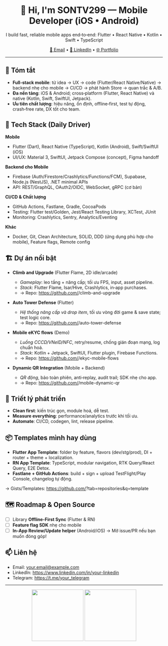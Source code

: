 <!-- Banner: bạn có thể thay ảnh cover của riêng bạn -->
<h1 align="center">👋 Hi, I'm SONTV299 — Mobile Developer (iOS • Android)</h1>
<p align="center">
  I build fast, reliable mobile apps end‑to‑end: Flutter • React Native • Kotlin • Swift • TypeScript
</p>

<p align="center">
  <!-- 👉 TODO: đổi link -->
  <a href="mailto:your.email@example.com">📧 Email</a> •
  <a href="https://www.linkedin.com/in/your-linkedin">🔗 LinkedIn</a> •
  <a href="https://your-portfolio.example.com">🌐 Portfolio</a>
</p>

---

## 🚀 Tóm tắt
- **Full‑stack mobile**: từ idea → UX → code (Flutter/React Native/Native) → backend nhẹ cho mobile → CI/CD → phát hành Store → quan trắc & A/B.
- **Đa nền tảng**: iOS & Android; cross‑platform (Flutter, React Native) và native (Kotlin, Swift, SwiftUI, Jetpack).
- **Ưu tiên chất lượng**: hiệu năng, ổn định, offline‑first, test tự động, crash‑free rate, DX tốt cho team.

## 🧰 Tech Stack (Daily Driver)
**Mobile**
- Flutter (Dart), React Native (TypeScript), Kotlin (Android), Swift/SwiftUI (iOS)
- UI/UX: Material 3, SwiftUI, Jetpack Compose (concept), Figma handoff

**Backend cho Mobile**
- Firebase (Auth/Firestore/Crashlytics/Functions/FCM), Supabase, Node.js (NestJS), .NET minimal APIs
- API: REST/GraphQL, OAuth2/OIDC, WebSocket, gRPC (cơ bản)

**CI/CD & Chất lượng**
- GitHub Actions, Fastlane, Gradle, CocoaPods
- Testing: Flutter test/Golden, Jest/React Testing Library, XCTest, JUnit
- Monitoring: Crashlytics, Sentry, Analytics/Eventing

**Khác**
- Docker, Git, Clean Architecture, SOLID, DDD (ứng dụng phù hợp cho mobile), Feature flags, Remote config

## 🏗️ Dự án nổi bật
<!-- 👉 TODO: thay link repo của bạn -->
- **Climb and Upgrade** (Flutter Flame, 2D idle/arcade)
  - *Gameplay*: leo tầng + nâng cấp; tối ưu FPS, input, asset pipeline.
  - *Stack*: Flutter Flame, Isar/Hive, Crashlytics, in‑app purchases.
  - → Repo: https://github.com/<username>/climb-and-upgrade

- **Auto Tower Defense** (Flutter)
  - *Hệ thống nâng cấp và drop item*, tối ưu vòng đời game & save state; test logic core.
  - → Repo: https://github.com/<username>/auto-tower-defense

- **Mobile eKYC flows** (Demo)
  - *Luồng CCCD/VNeID/NFC*, retry/resume, chống gián đoạn mạng, log chuẩn hoá.
  - *Stack*: Kotlin + Jetpack, SwiftUI, Flutter plugin, Firebase Functions.
  - → Repo: https://github.com/<username>/ekyc-mobile-flows

- **Dynamic QR Integration** (Mobile + Backend)
  - *QR động*, bảo toàn phiên, anti‑replay, audit trail; SDK nhẹ cho app.
  - → Repo: https://github.com/<username>/mobile-dynamic-qr

## 🧪 Triết lý phát triển
- **Clean first**: kiến trúc gọn, module hoá, dễ test.
- **Measure everything**: performance/analytics trước khi tối ưu.
- **Automate**: CI/CD, codegen, lint, release pipeline.

## 📦 Templates mình hay dùng
- **Flutter App Template**: folder by feature, flavors (dev/stg/prod), DI + router + theme + localization.
- **RN App Template**: TypeScript, modular navigation, RTK Query/React Query, E2E Detox.
- **Fastlane + GitHub Actions**: build + sign + upload TestFlight/Play Console, changelog tự động.

<!-- 👉 TODO: thay link gists/template -->
→ Gists/Templates: https://github.com/<username>?tab=repositories&q=template

## 🗺️ Roadmap & Open Source
- [ ] Library **Offline‑First Sync** (Flutter & RN)
- [ ] **Feature flag SDK** nhẹ cho mobile
- [ ] **In‑App Review/Update helper** (Android/iOS)
→ Mở issue/PR nếu bạn muốn đóng góp!

## 📫 Liên hệ
- Email: your.email@example.com
- LinkedIn: https://www.linkedin.com/in/your-linkedin
- Telegram: https://t.me/your_telegram

---

<!-- Các widget dưới đây là tuỳ chọn, bỏ nếu không thích -->
<p align="center">
  <!-- 👉 TODO: đổi <username> -->
  <img src="https://github-readme-stats.vercel.app/api?username=<username>&show_icons=true" height="165" />
  <img src="https://github-readme-stats.vercel.app/api/top-langs/?username=<username>&layout=compact" height="165" />
</p>
